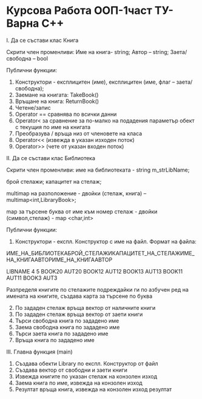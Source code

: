 # Курсова Работа ООП-1част ТУ-Варна C++ 
I. Да се състави клас Книга

Скрити член променливи:  Име на книга- string; Автор – string; Заета/свободна – bool

Публични функции: 
1.  Конструктори - експлицитен (име), експлицитен (име, флаг – заета/свободна);
2.	Заемане на книгата: TakeBook() 
3.	Връщане на книга: ReturnBook() 
4.	Четене/запис 
5.	Operator == сравнява по всички данни 
6.	Operator< за сравнение за по-малко на подадения параметър обект с текущия по име на книгата 
7.	Преобразува / връща низ от членовете на класа
8.	Operator<< (извежда в указан изходен поток)
9.	Operator>> (чете от указан входен поток) 

II. Да се състави клас Библиотека 

Скрити член променливи: име на библиотеката - string m_strLibName;

брой стелажи; капацитет на стелаж; 

multimap на разположение - двойки (стелаж, книга) – multimap<int,LibraryBook>;

map за търсене буква от име към номер стелаж - двойки (символ,стелаж) - map <char,int>

Публични функции:
1.	Конструктори - експл. Конструктор с име на файл. Формат на файла: 

ИМЕ_НА_БИБЛИОТЕКА<SP>БРОЙ_СТЕЛАЖИ<SP>КАПАЦИТЕТ_НА_СТЕЛАЖ<SP>ИМЕ_НА_КНИГА<SP>АВТОР<SP>ИМЕ_НА_КНИГА<SP>АВТОР<EOF> 

LIBNAME 4 5 BOOK20 AUT20 BOOK12 AUT12 BOOK13 AUT13 BOOK11 AUT11 BOOK3 AUT3

Разпределя книгите по стелажите подреждайки ги по азбучен ред на имената на книгите, създава карта за търсене по буква

2.	По зададен стелаж връща вектор от наличните книги
3.	По зададен стелаж връща вектор от заети книги 
4.	Търси свободна книга по зададено име 
5.	Заема свободна книга по зададено име 
6.	Търси заета книга по зададено име 
7.	Връща книга по зададено име 

III. Главна функция (main) 
1.	Създава обекти Library по експл. Конструктор от файл 
2.	Създава вектор от свободни и заети книги 
3.	Извежда книгите по указан стелаж на конзолен изход 
4.	Заема книга по име, извежда на конзолен изход 
5.	Резултат връща книга, извежда на конзолен изход резултат 
